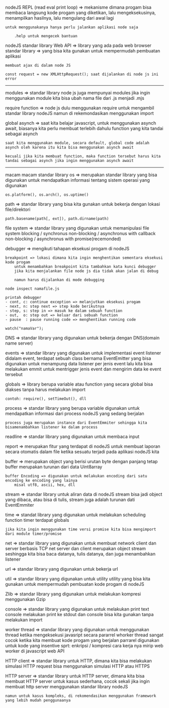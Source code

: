 nodeJS REPL (read eval print loop)
    => mekanisme dimana progam bisa membaca langsung kode progam yang diketikan, lalu mengeksekusinya, menampilkan hasilnya, lalu mengulang dari awal lagi

    untuk menggunakanya hanya perlu jalankan aplikasi node saja

        .help untuk mengecek bantuan

nodeJS standar library
    Web API => library yang ada pada web browser
    standar library => yang bisa kita gunakan untuk mempermudah pembuatan aplikasi

    membuat ajax di dalam node JS

    const request = new XMLHttpRequest(); saat dijalankan di node js ini error

-----------------------------------------------------------------------------------

modules => standar library node js juga mempunyai modules
    jika ingin menggunakan module kita bisa ubah nama file dari .js menjadi .mjs

require function => node js dulu menggunakan require untuk mengambil standar library nodeJS
    namun di rekemondasikan menggunakan import

global asynch => 
    saat kita belajar javascript, untuk menggunakan asynch await, biasanya kita perlu membuat terlebih dahulu function yang kita tandai sebagai asynch

    saat kita menggunakan module, secara default, global code adalah asynch oleh karena itu kita bisa menggunakan asynch await

    kecuali jika kita membuat function, maka function tersebut harus kita tandai sebagai asynch jika ingin menggunakan asynch await

-----------------------------------------------------------------------------------

macam macam standar library
os => merupakan standar library yang bisa digunakan untuk mendapatkan informasi 
    tentang sistem operasi yang digunakan

    os.platform(), os.arch(), os.uptime()

path => standar library yang bisa kita gunakan untuk bekerja
    dengan lokasi file/direktori

    path.basename(path[, ext]), path.dirname(path)

file system => standar library yang digunakan untuk memanipulasi file system
    blocking / synchronus
    non-blocking / asynchronus with callback
    non-blocking / asynchronus with promise(recemonded)

debugger => mengikuti tahapan eksekusi progam di nodeJS
    
    breakpoint => lokasi dimana kita ingin menghentikan sementara eksekusi kode progam
        untuk menambahkan breakpoint kita tambahkan kata kunci debugger
        jika kita menjalankan file node js dia tidak akan jalan di debug

        namun harus dijalankan di mode debugging

    node inspect namafile.js

    printah debugger
    - cont, c: continue exception => melanjutkan eksekusi progam
    - next, n: step next => step kode berikutnya
    - step, s: step in => masuk ke dalam sebuah function
    - out,  o: step out => keluar dari sebuah function
    - pause  : pause running code => menghentikan running code

    watch("namaVar");

DNS => standar library yang digunakan untuk bekerja dengan DNS(domain name server)

events => standar library yang digunakan untuk implementasi event listener
    didalam event, terdapat sebuah class bernama EventEmitter yang bisa digunakan untuk
        menampung data listener per jenis event
    lalu kita bisa melakukan emmit untuk mentrigger jenis event dan mengirim data ke event tersebut

globals => library berupa variable atau function yang secara global bisa diakses
    tanpa harus melakukan import

    contoh: require(), setTimeOut(), dll

process => standar library yang berupa variable digunakan untuk mendapatkan informasi 
    dari process nodeJS yang sedang berjalan

    process juga merupakan instance dari EventEmmiter sehingga kita bisamenambahkan listener ke dalam process

readline => standar library yang digunakan untuk membaca input

report => merupakan fitur yang terdapat di nodeJS untuk membuat laporan secara otomatis 
    dalam file ketika sesuatu terjadi pada aplikasi nodeJS kita

buffer => merupakan object yang berisi urutan byte dengan panjang tetap
    buffer merupakan turunan dari data Uint8array

    buffer Encoding => digunakan untuk melakukan encoding dari satu encoding ke encoding yang lainya
        misal utf8, ascii, hex, dll

stream => standar library untuk aliran data di nodeJS
    stream bisa jadi object yang dibaca, atau bisa di tulis, stream juga adalah turunan dati EventEmmiter

time => standat library yang digunakan untuk melakukan scheduling
    function timer terdapat globals

    jika kita ingin menggunakan time versi promise kita bisa mengimport dari module timer/promise

net => standar library yang digunakan untuk membuat network client dan server berbasis TCP
    net server dan client merupakan object stream seshingga kita bisa baca datanya, tulis datanya, dan juga menambahkan listener

url => standar library yang digunakan untuk bekerja url

util => standar library yang digunakan untuk utility utility yang bisa kita gunakan untuk mempermudah pembuatan kode progam di nodeJS

Zlib => standar library yang digunakan untuk melakukan kompresi menggunakan Gzip

console => standar library yang digunakan untuk melakukan print text 
    console melakukan print ke stdout
    dan console bisa kita gunakan tanpa melakukan import

worker thread => standar library yang digunakan untuk menggunakan thread ketika mengeksekusi javasript secara pararrel
    whorker thread sangat cocok ketika kita membuat kode progam yang berjalan parrarel
        digunakan untuk kode yang insentive sprt: enkripsi / kompresi
    cara kerja nya mirip web worker di javascript web API

HTTP client => standar library untuk HTTP, dimana kita bisa melakukan simulasi HTTP request
    bisa menggunakan simulasi HTTP atau HTTPS

HTTP server => standar library untuk HTTP server, dimana kita bisa membuat HTTP server
    untuk kasus sederhana, cocok sekali jika ingin membuat http server menggunakan standar library nodeJS
    
    namun untuk kasus kompleks, di rekomendasikan menggunakan framework yang lebih mudah penggunaanya